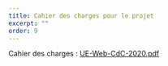 ```yaml
---
title: Cahier des charges pour le projet
excerpt: ""
order: 9
---
```



Cahier des charges : [UE-Web-CdC-2020.pdf](/assets/pdf/UE-Web-CdC-2020.pdf)
